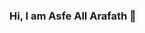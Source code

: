 ### Hi, I am Asfe All Arafath 👋

<!--
**Asfe1/Asfe1** is a ✨ _special_ ✨ repository because its `README.md` (this file) appears on your GitHub profile.



Skills: C / javascript  / HTML / CSS / Django / php / Adobe Primer pro / Microsoft Excel 

- 🔭 I’m currently working on United International University 
- 🌱 I’m currently learning Django / JavaScript / Bootstrap
- 👯 I’m looking to collaborate on Github 
- 💬 Ask me about Web Development 



